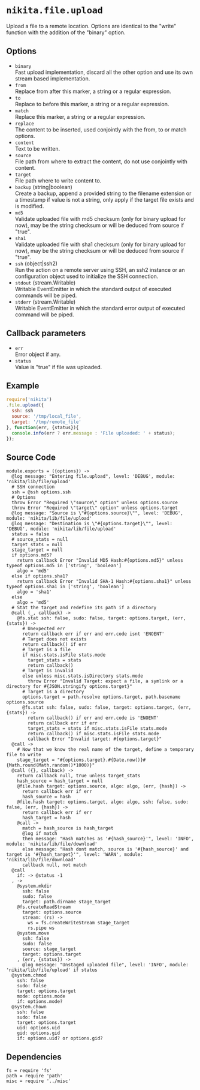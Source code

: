 
# `nikita.file.upload`

Upload a file to a remote location. Options are identical to the "write"
function with the addition of the "binary" option.

## Options

* `binary`   
  Fast upload implementation, discard all the other option and use its own
  stream based implementation.
* `from`   
  Replace from after this marker, a string or a regular expression.
* `to`   
  Replace to before this marker, a string or a regular expression.
* `match`   
  Replace this marker, a string or a regular expression.
* `replace`   
  The content to be inserted, used conjointly with the from, to or match
  options.
* `content`   
  Text to be written.
* `source`   
  File path from where to extract the content, do not use conjointly with
  content.
* `target`   
  File path where to write content to.
* `backup` (string|boolean)   
  Create a backup, append a provided string to the filename extension or a
  timestamp if value is not a string, only apply if the target file exists and
  is modified.
* `md5`   
  Validate uploaded file with md5 checksum (only for binary upload for now),
  may be the string checksum or will be deduced from source if "true".
* `sha1`   
  Validate uploaded file with sha1 checksum (only for binary upload for now),
  may be the string checksum or will be deduced from source if "true".
* `ssh` (object|ssh2)   
  Run the action on a remote server using SSH, an ssh2 instance or an
  configuration object used to initialize the SSH connection.
* `stdout` (stream.Writable)   
  Writable EventEmitter in which the standard output of executed commands will
  be piped.
* `stderr` (stream.Writable)   
  Writable EventEmitter in which the standard error output of executed command
  will be piped.

## Callback parameters

* `err`   
  Error object if any.   
* `status`   
  Value is "true" if file was uploaded.   

## Example

```js
require('nikita')
.file.upload({
  ssh: ssh
  source: '/tmp/local_file',
  target: '/tmp/remote_file'
}, function(err, {status}){
  console.info(err ? err.message : 'File uploaded: ' + status);
});
```

## Source Code

    module.exports = ({options}) ->
      @log message: "Entering file.upload", level: 'DEBUG', module: 'nikita/lib/file/upload'
      # SSH connection
      ssh = @ssh options.ssh
      # Options
      throw Error "Required \"source\" option" unless options.source
      throw Error "Required \"target\" option" unless options.target
      @log message: "Source is \"#{options.source}\"", level: 'DEBUG', module: 'nikita/lib/file/upload'
      @log message: "Destination is \"#{options.target}\"", level: 'DEBUG', module: 'nikita/lib/file/upload'
      status = false
      # source_stats = null
      target_stats = null
      stage_target = null
      if options.md5?
        return callback Error "Invalid MD5 Hash:#{options.md5}" unless typeof options.md5 in ['string', 'boolean']
        algo = 'md5'
      else if options.sha1?
        return callback Error "Invalid SHA-1 Hash:#{options.sha1}" unless typeof options.sha1 in ['string', 'boolean']
        algo = 'sha1'
      else
        algo = 'md5'
      # Stat the target and redefine its path if a directory
      @call (_, callback) ->
        @fs.stat ssh: false, sudo: false, target: options.target, (err, {stats}) ->
          # Unexpected err
          return callback err if err and err.code isnt 'ENOENT'
          # Target does not exists
          return callback() if err
          # Target is a file
          if misc.stats.isFile stats.mode
            target_stats = stats
            return callback()
          # Target is invalid
          else unless misc.stats.isDirectory stats.mode
            throw Error "Invalid Target: expect a file, a symlink or a directory for #{JSON.stringify options.target}"
          # Target is a directory
          options.target = path.resolve options.target, path.basename options.source
          @fs.stat ssh: false, sudo: false, target: options.target, (err, {stats}) ->
            return callback() if err and err.code is 'ENOENT'
            return callback err if err
            target_stats = stats if misc.stats.isFile stats.mode
            return callback() if misc.stats.isFile stats.mode
            callback Error "Invalid target: #{options.target}"
      @call ->
        # Now that we know the real name of the target, define a temporary file to write
        stage_target = "#{options.target}.#{Date.now()}#{Math.round(Math.random()*1000)}"
      @call ({}, callback) ->
        return callback null, true unless target_stats
        hash_source = hash_target = null
        @file.hash target: options.source, algo: algo, (err, {hash}) ->
          return callback err if err
          hash_source = hash
        @file.hash target: options.target, algo: algo, ssh: false, sudo: false, (err, {hash}) ->
          return callback err if err
          hash_target = hash
        @call ->
          match = hash_source is hash_target
          @log if match
          then message: "Hash matches as '#{hash_source}'", level: 'INFO', module: 'nikita/lib/file/download' 
          else message: "Hash dont match, source is '#{hash_source}' and target is '#{hash_target}'", level: 'WARN', module: 'nikita/lib/file/download'
          callback null, not match
      @call
        if: -> @status -1
      , ->
        @system.mkdir
          ssh: false
          sudo: false
          target: path.dirname stage_target
        @fs.createReadStream
          target: options.source
          stream: (rs) ->
            ws = fs.createWriteStream stage_target
            rs.pipe ws
        @system.move
          ssh: false
          sudo: false
          source: stage_target
          target: options.target
        , (err, {status}) ->
          @log message: "Unstaged uploaded file", level: 'INFO', module: 'nikita/lib/file/upload' if status
      @system.chmod
        ssh: false
        sudo: false
        target: options.target
        mode: options.mode
        if: options.mode?
      @system.chown
        ssh: false
        sudo: false
        target: options.target
        uid: options.uid
        gid: options.gid
        if: options.uid? or options.gid?

## Dependencies

    fs = require 'fs'
    path = require 'path'
    misc = require '../misc'
